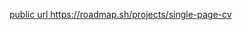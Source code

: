 [public url ](https://effervescent-trifle-7ab432.netlify.app/)
https://roadmap.sh/projects/single-page-cv

